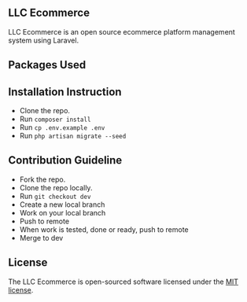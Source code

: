 ## LLC Ecommerce

LLC Ecommerce is an open source ecommerce platform management system using Laravel.

## Packages Used



## Installation Instruction

- Clone the repo.
- Run `composer install`
- Run `cp .env.example .env`
- Run `php artisan migrate --seed` 

## Contribution Guideline

- Fork the repo.
- Clone the repo locally.
- Run `git checkout dev`
- Create a new local branch
- Work on your local branch
- Push to remote
- When work is tested, done or ready, push to remote
- Merge to dev 

## License

The LLC Ecommerce is open-sourced software licensed under the [MIT license](https://opensource.org/licenses/MIT).
